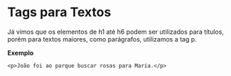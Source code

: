 # Tags para Textos

Já vimos que os elementos de h1 até h6 podem ser utilizados para títulos, porém para textos maiores, como parágrafos, utilizamos a tag p.

**Exemplo**

``` <p>João foi ao parque buscar rosas para Maria.</p> ```
